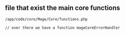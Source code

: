 
## file that exist the main core functions 
```
/app/code/core/Mage/Core/functions.php

// over there we have a function mageCoreErrorHandler

```